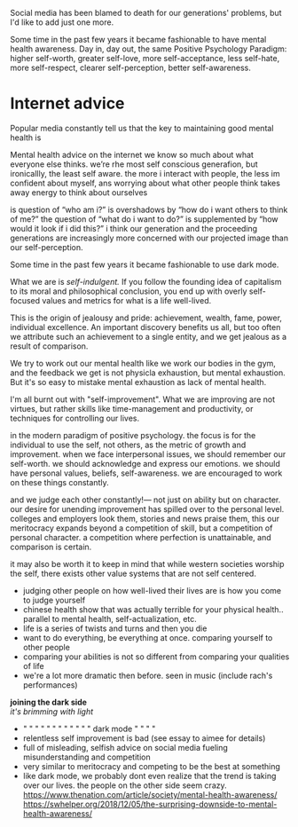 Social media has been blamed to death for our generations' problems, but I'd like to add just one more. 

Some time in the past few years it became fashionable to have mental health awareness.
Day in, day out, the same Positive Psychology Paradigm: higher self-worth, greater self-love, more self-acceptance, less self-hate, more self-respect, clearer self-perception, better self-awareness.

# Internet advice
Popular media constantly tell us that the key to maintaining good mental health is

Mental health advice on the internet 
we know so much about what everyone else thinks.
we’re rhe most self conscious generafion, but ironicallly, the least self aware.
the more i interact with people, the less im confident about myself, ans
worrying about what other people think takes away energy to think about ourselves

is question of “who am i?” is overshadows by “how do i want others to think of me?” 
the question of “what do i want to do?” is supplemented by “how would it look if i did this?”
i think our generation and the proceeding generations are increasingly more concerned with our projected image than our self-perception.

Some time in the past few years it became fashionable to use dark mode. 

What we are is _self-indulgent._
If you follow the founding idea of capitalism to its moral and philosophical conclusion, you end up with overly self-focused values and metrics for what is a life well-lived.

This is the origin of jealousy and pride: achievement, wealth, fame, power, individual excellence. 
An important discovery benefits us all, but too often we attribute such an achievement to a single entity, and we get jealous as a result of comparison. 


We try to work out our mental health like we work our bodies in the gym, and the feedback we get is not physicla exhaustion, but mental exhaustion. 
But it's so easy to mistake mental exhaustion as lack of mental health.

I'm all burnt out with "self-improvement". 
What we are improving are not virtues, but rather skills like time-management and productivity, or techniques for controlling our lives.


in the modern paradigm of positive psychology. the focus is for the individual to use the self, not others, as the metric of growth and improvement. when we face interpersonal issues, we should remember our self-worth. we should acknowledge and express our emotions. we should have personal values, beliefs, self-awareness. we are encouraged to work on these things constantly. 

and we judge each other constantly!— not just on ability but on character. our desire for unending improvement has spilled over to the personal level. colleges and employers look them, stories and news praise them, this our meritocracy expands beyond a competition of skill, but a competition of personal character. a competition where perfection is unattainable, and comparison is certain.

it may also be worth it to keep in mind that while western societies worship the self, there exists other value systems that are not self centered.  


- judging other people on how well-lived their lives are is how you come to judge yourself
- chinese health show that was actually terrible for your physical health.. parallel to mental health, self-actualization, etc. 
- life is a series of twists and turns and then you die
- want to do everything, be everything at once. comparing yourself to other people 
- comparing your abilities is not so different from comparing your qualities of life
- we're a lot more dramatic then before. seen in music (include rach's performances)

**joining the dark side**  
_it's brimming with light_

- " " " " " " " " " " " " dark mode  " " " "
- relentless self improvement is bad (see essay to aimee for details)
- full of misleading, selfish advice on social media fueling misunderstanding and competition
- very similar to meritocracy and competing to be the best at something
- like dark mode, we probably dont even realize that the trend is taking over our lives. the people on the other side seem crazy.
https://www.thenation.com/article/society/mental-health-awareness/
https://swhelper.org/2018/12/05/the-surprising-downside-to-mental-health-awareness/
